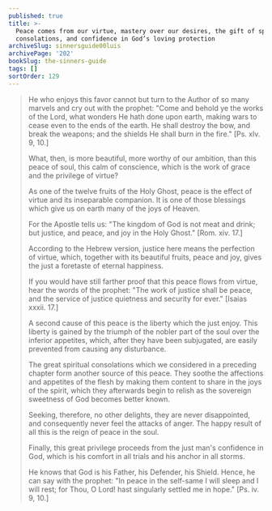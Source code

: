 ```yaml
---
published: true
title: >-
  Peace comes from our virtue, mastery over our desires, the gift of spiritual
  consolations, and confidence in God’s loving protection
archiveSlug: sinnersguide00luis
archivePage: '202'
bookSlug: the-sinners-guide
tags: []
sortOrder: 129
---
```


> He who enjoys this favor cannot but turn to the Author of so many marvels and cry out with the prophet: "Come and behold ye the works of the Lord, what wonders He hath done upon earth, making wars to cease even to the ends of the earth. He shall destroy the bow, and break the weapons; and the shields He shall burn in the fire." [Ps. xlv. 9, 10.]
>
> What, then, is more beautiful, more worthy of our ambition, than this peace of soul, this calm of conscience, which is the work of grace and the privilege of virtue?
>
> As one of the twelve fruits of the Holy Ghost, peace is the effect of virtue and its inseparable companion. It is one of those blessings which give us on earth many of the joys of Heaven.
>
> For the Apostle tells us: "The kingdom of God is not meat and drink; but justice, and peace, and joy in the Holy Ghost." [Rom. xiv. 17.]
>
> According to the Hebrew version, justice here means the perfection of virtue, which, together with its beautiful fruits, peace and joy, gives the just a foretaste of eternal happiness.
>
> If you would have still farther proof that this peace flows from virtue, hear the words of the prophet: "The work of justice shall be peace, and the service of justice quietness and security for ever." [Isaias xxxii. 17.]
>
> A second cause of this peace is the liberty which the just enjoy. This liberty is gained by the triumph of the nobler part of the soul over the inferior appetites, which, after they have been subjugated, are easily prevented from causing any disturbance.
>
> The great spiritual consolations which we considered in a preceding chapter form another source of this peace. They soothe the affections and appetites of the flesh by making them content to share in the joys of the spirit, which they afterwards begin to relish as the sovereign sweetness of God becomes better known.
>
> Seeking, therefore, no other delights, they are never disappointed, and consequently never feel the attacks of anger. The happy result of all this is the reign of peace in the soul.
>
> Finally, this great privilege proceeds from the just man's confidence in God, which is his comfort in all trials and his anchor in all storms.
>
> He knows that God is his Father, his Defender, his Shield. Hence, he can say with the prophet: "In peace in the self-same I will sleep and I will rest; for Thou, O Lord! hast singularly settled me in hope." [Ps. iv. 9, 10.]

